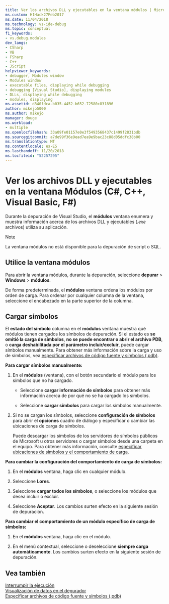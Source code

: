 ```yaml
---
title: Ver los archivos DLL y ejecutables en la ventana módulos | Microsoft Docs
ms.custom: H1Hack27Feb2017
ms.date: 11/04/2018
ms.technology: vs-ide-debug
ms.topic: conceptual
f1_keywords:
- vs.debug.modules
dev_langs:
- CSharp
- VB
- FSharp
- C++
- JScript
helpviewer_keywords:
- debugger, Modules window
- Modules window
- executable files, displaying while debugging
- debugging [Visual Studio], displaying modules
- DLLs, displaying while debugging
- modules, displaying
ms.assetid: d840fdca-b035-4452-b652-72580c831896
author: mikejo5000
ms.author: mikejo
manager: douge
ms.workload:
- multiple
ms.openlocfilehash: 33a09fe01157e0e3f5493568437c1499f2831bdb
ms.sourcegitcommit: a7de99f36e9ead7ea9e9bac23c88d05ddfc38b00
ms.translationtype: MT
ms.contentlocale: es-ES
ms.lasthandoff: 11/20/2018
ms.locfileid: "52257295"
---
```

# <a name="view-dlls-and-executables-in-the-modules-window-c-c-visual-basic-f"></a>Ver los archivos DLL y ejecutables en la ventana Módulos (C#, C++, Visual Basic, F#)
 
Durante la depuración de Visual Studio, el **módulos** ventana enumera y muestra información acerca de los archivos DLL y ejecutables (*.exe* archivos) utiliza su aplicación. 

> [!NOTE]
> La ventana módulos no está disponible para la depuración de script o SQL. 
  
## <a name="use-the-modules-window"></a>Utilice la ventana módulos

Para abrir la ventana módulos, durante la depuración, seleccione **depurar** > **Windows** > **módulos**. 
  
De forma predeterminada, el **módulos** ventana ordena los módulos por orden de carga. Para ordenar por cualquier columna de la ventana, seleccione el encabezado en la parte superior de la columna.  
  
## <a name="load-symbols"></a>Cargar símbolos  

El **estado del símbolo** columna en el **módulos** ventana muestra qué módulos tienen cargados los símbolos de depuración. Si el estado es **se omitió la carga de símbolos**, **no se puede encontrar o abrir el archivo PDB**, o **carga deshabilitada por el parámetro incluir/excluir**, puede cargar símbolos manualmente. Para obtener más información sobre la carga y uso de símbolos, vea [especificar archivos de código fuente y símbolos (.pdb)](../debugger/specify-symbol-dot-pdb-and-source-files-in-the-visual-studio-debugger.md).

**Para cargar símbolos manualmente:**  

1. En el **módulos** (ventana), con el botón secundario el módulo para los símbolos que no ha cargado. 
   
   - Seleccione **cargar información de símbolos** para obtener más información acerca de por qué no se ha cargado los símbolos. 
   
   - Seleccione **cargar símbolos** para cargar los símbolos manualmente.  
   
1. Si no se cargan los símbolos, seleccione **configuración de símbolos** para abrir el **opciones** cuadro de diálogo y especificar o cambiar las ubicaciones de carga de símbolos. 
   
   Puede descargar los símbolos de los servidores de símbolos públicos de Microsoft u otros servidores o cargar símbolos desde una carpeta en el equipo. Para obtener más información, consulte [especificar ubicaciones de símbolos y el comportamiento de carga](../debugger/specify-symbol-dot-pdb-and-source-files-in-the-visual-studio-debugger.md#BKMK_Specify_symbol_locations_and_loading_behavior).   

**Para cambiar la configuración del comportamiento de carga de símbolos:**  

1. En el **módulos** ventana, haga clic en cualquier módulo.  
   
1. Seleccione **Lores**.  
  
1. Seleccione **cargar todos los símbolos**, o seleccione los módulos que desea incluir o excluir.  
  
1. Seleccione **Aceptar**. Los cambios surten efecto en la siguiente sesión de depuración.  
  
**Para cambiar el comportamiento de un módulo específico de carga de símbolos:**  

1.  En el **módulos** ventana, haga clic en el módulo.  

1.  En el menú contextual, seleccione o deseleccione **siempre carga automáticamente**. Los cambios surten efecto en la siguiente sesión de depuración.  
  
## <a name="see-also"></a>Vea también  
 [Interrumpir la ejecución](/previous-versions/visualstudio/visual-studio-2010/7z9se2d8(v=vs.100))   
 [Visualización de datos en el depurador](../debugger/viewing-data-in-the-debugger.md)   
 [Especificar archivos de código fuente y símbolos (.pdb)](../debugger/specify-symbol-dot-pdb-and-source-files-in-the-visual-studio-debugger.md)